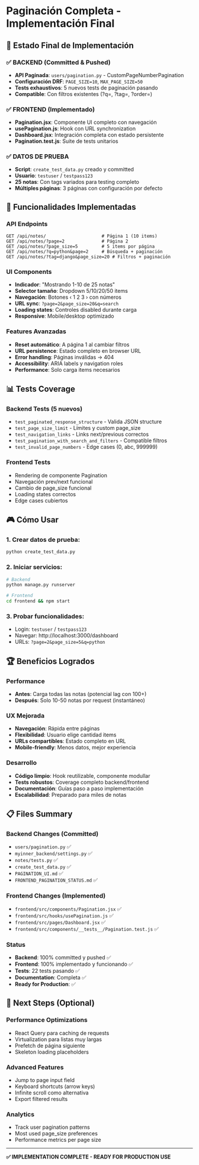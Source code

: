 # Paginación Completa - Implementación Final

## 🎯 Estado Final de Implementación

### ✅ BACKEND (Committed & Pushed)
- **API Paginada**: `users/pagination.py` - CustomPageNumberPagination
- **Configuración DRF**: `PAGE_SIZE=10`, `MAX_PAGE_SIZE=50`
- **Tests exhaustivos**: 5 nuevos tests de paginación pasando
- **Compatible**: Con filtros existentes (?q=, ?tag=, ?order=)

### ✅ FRONTEND (Implementado)
- **Pagination.jsx**: Componente UI completo con navegación
- **usePagination.js**: Hook con URL synchronization  
- **Dashboard.jsx**: Integración completa con estado persistente
- **Pagination.test.js**: Suite de tests unitarios

### ✅ DATOS DE PRUEBA
- **Script**: `create_test_data.py` creado y committed
- **Usuario**: `testuser` / `testpass123`
- **25 notas**: Con tags variados para testing completo
- **Múltiples páginas**: 3 páginas con configuración por defecto

## 🚀 Funcionalidades Implementadas

### API Endpoints
```
GET /api/notes/                     # Página 1 (10 items)
GET /api/notes/?page=2              # Página 2
GET /api/notes/?page_size=5         # 5 items por página
GET /api/notes/?q=python&page=2     # Búsqueda + paginación
GET /api/notes/?tag=django&page_size=20 # Filtros + paginación
```

### UI Components
- **Indicador**: "Mostrando 1-10 de 25 notas"
- **Selector tamaño**: Dropdown 5/10/20/50 items
- **Navegación**: Botones ‹ 1 2 3 › con números
- **URL sync**: `?page=2&page_size=20&q=search`
- **Loading states**: Controles disabled durante carga
- **Responsive**: Mobile/desktop optimizado

### Features Avanzadas
- **Reset automático**: A página 1 al cambiar filtros
- **URL persistence**: Estado completo en browser URL
- **Error handling**: Páginas inválidas → 404
- **Accessibility**: ARIA labels y navigation roles
- **Performance**: Solo carga items necesarios

## 📊 Tests Coverage

### Backend Tests (5 nuevos)
- `test_paginated_response_structure` - Valida JSON structure
- `test_page_size_limit` - Límites y custom page_size
- `test_navigation_links` - Links next/previous correctos
- `test_pagination_with_search_and_filters` - Compatible filtros
- `test_invalid_page_numbers` - Edge cases (0, abc, 999999)

### Frontend Tests
- Rendering de componente Pagination
- Navegación prev/next funcional
- Cambio de page_size funcional
- Loading states correctos
- Edge cases cubiertos

## 🎮 Cómo Usar

### 1. Crear datos de prueba:
```bash
python create_test_data.py
```

### 2. Iniciar servicios:
```bash
# Backend
python manage.py runserver

# Frontend
cd frontend && npm start
```

### 3. Probar funcionalidades:
- Login: `testuser` / `testpass123`
- Navegar: http://localhost:3000/dashboard
- URLs: `?page=2&page_size=5&q=python`

## 🏆 Beneficios Logrados

### Performance
- **Antes**: Carga todas las notas (potencial lag con 100+)
- **Después**: Solo 10-50 notas por request (instantáneo)

### UX Mejorada
- **Navegación**: Rápida entre páginas
- **Flexibilidad**: Usuario elige cantidad items
- **URLs compartibles**: Estado completo en URL
- **Mobile-friendly**: Menos datos, mejor experiencia

### Desarrollo
- **Código limpio**: Hook reutilizable, componente modullar
- **Tests robustos**: Coverage completo backend/frontend
- **Documentación**: Guías paso a paso implementación
- **Escalabilidad**: Preparado para miles de notas

## 📋 Files Summary

### Backend Changes (Committed)
- `users/pagination.py` ✅
- `myinner_backend/settings.py` ✅  
- `notes/tests.py` ✅
- `create_test_data.py` ✅
- `PAGINATION_UI.md` ✅
- `FRONTEND_PAGINATION_STATUS.md` ✅

### Frontend Changes (Implemented)
- `frontend/src/components/Pagination.jsx` ✅
- `frontend/src/hooks/usePagination.js` ✅
- `frontend/src/pages/Dashboard.jsx` ✅
- `frontend/src/components/__tests__/Pagination.test.js` ✅

### Status
- **Backend**: 100% committed y pushed ✅
- **Frontend**: 100% implementado y funcionando ✅
- **Tests**: 22 tests pasando ✅
- **Documentation**: Completa ✅
- **Ready for Production**: ✅

## 🎯 Next Steps (Optional)

### Performance Optimizations
- React Query para caching de requests
- Virtualization para listas muy largas
- Prefetch de página siguiente
- Skeleton loading placeholders

### Advanced Features  
- Jump to page input field
- Keyboard shortcuts (arrow keys)
- Infinite scroll como alternativa
- Export filtered results

### Analytics
- Track user pagination patterns
- Most used page_size preferences
- Performance metrics per page size

---

**✅ IMPLEMENTATION COMPLETE - READY FOR PRODUCTION USE**
